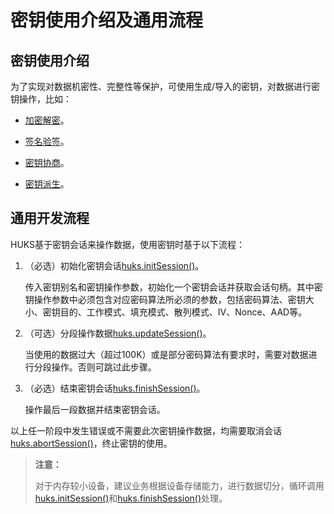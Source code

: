 # 密钥使用介绍及通用流程

## 密钥使用介绍

为了实现对数据机密性、完整性等保护，可使用生成/导入的密钥，对数据进行密钥操作，比如：

- [加密解密](./cj-huks-encryption-decryption-overview.md)。

- [签名验签](./cj-huks-signing-signature-verification-overview.md)。

- [密钥协商](./cj-huks-key-agreement-overview.md)。

- [密钥派生](./cj-huks-key-derivation-overview.md)。

## 通用开发流程

HUKS基于密钥会话来操作数据，使用密钥时基于以下流程：

1. （必选）初始化密钥会话[huks.initSession()](../../../../API_Reference/source_zh_cn/apis/UniversalKeystoreKit/cj-apis-security_huks.md#func-initsessionstring-huksoptions)。

    传入密钥别名和密钥操作参数，初始化一个密钥会话并获取会话句柄。其中密钥操作参数中必须包含对应密码算法所必须的参数，包括密码算法、密钥大小、密钥目的、工作模式、填充模式、散列模式、IV、Nonce、AAD等。

2. （可选）分段操作数据[huks.updateSession()](../../../../API_Reference/source_zh_cn/apis/UniversalKeystoreKit/cj-apis-security_huks.md#func-updatesessionhukshandleid-huksoptions-bytes)。

    当使用的数据过大（超过100K）或是部分密码算法有要求时，需要对数据进行分段操作。否则可跳过此步骤。

3. （必选）结束密钥会话[huks.finishSession()](../../../../API_Reference/source_zh_cn/apis/UniversalKeystoreKit/cj-apis-security_huks.md#func-finishsessionhukshandleid-huksoptions-bytes)。

    操作最后一段数据并结束密钥会话。

以上任一阶段中发生错误或不需要此次密钥操作数据，均需要取消会话[huks.abortSession()](../../../../API_Reference/source_zh_cn/apis/UniversalKeystoreKit/cj-apis-security_huks.md#func-abortsessionhukshandleid-huksoptions)，终止密钥的使用。

> **注意：**
>
> 对于内存较小设备，建议业务根据设备存储能力，进行数据切分，循环调用[huks.initSession()](../../../../API_Reference/source_zh_cn/apis/UniversalKeystoreKit/cj-apis-security_huks.md#func-initsessionstring-huksoptions)和[huks.finishSession()](../../../../API_Reference/source_zh_cn/apis/UniversalKeystoreKit/cj-apis-security_huks.md#func-finishsessionhukshandleid-huksoptions-bytes)处理。
